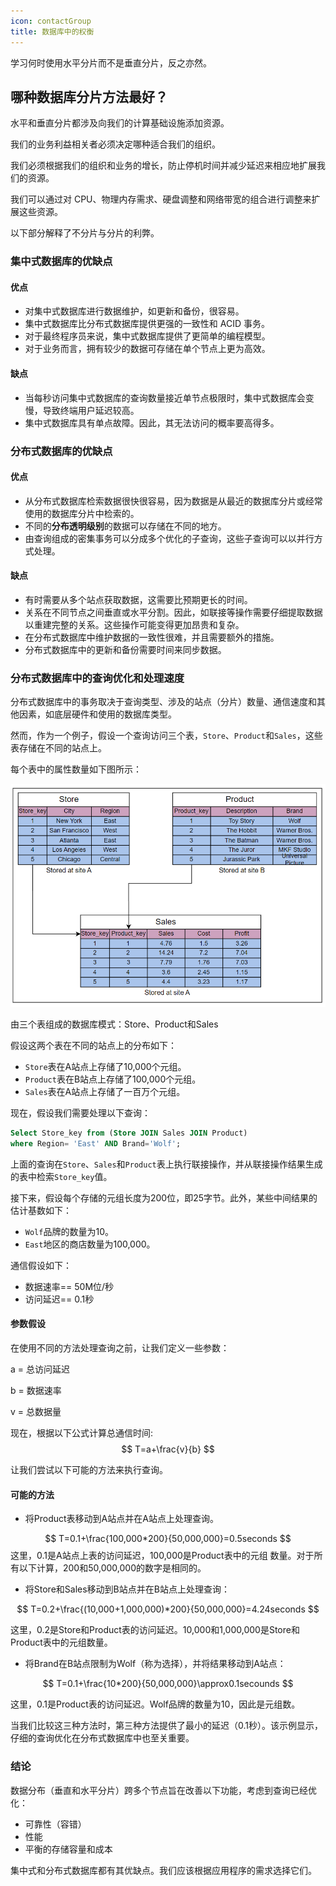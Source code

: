 ```yaml
---
icon: contactGroup
title: 数据库中的权衡
---
```


学习何时使用水平分片而不是垂直分片，反之亦然。

## 哪种数据库分片方法最好？

水平和垂直分片都涉及向我们的计算基础设施添加资源。

我们的业务利益相关者必须决定哪种适合我们的组织。

我们必须根据我们的组织和业务的增长，防止停机时间并减少延迟来相应地扩展我们的资源。

我们可以通过对 CPU、物理内存需求、硬盘调整和网络带宽的组合进行调整来扩展这些资源。

以下部分解释了不分片与分片的利弊。

### 集中式数据库的优缺点

#### 优点

- 对集中式数据库进行数据维护，如更新和备份，很容易。
- 集中式数据库比分布式数据库提供更强的一致性和 ACID 事务。
- 对于最终程序员来说，集中式数据库提供了更简单的编程模型。
- 对于业务而言，拥有较少的数据可存储在单个节点上更为高效。

#### 缺点

- 当每秒访问集中式数据库的查询数量接近单节点极限时，集中式数据库会变慢，导致终端用户延迟较高。
- 集中式数据库具有单点故障。因此，其无法访问的概率要高得多。

### 分布式数据库的优缺点

#### 优点

- 从分布式数据库检索数据很快很容易，因为数据是从最近的数据库分片或经常使用的数据库分片中检索的。
- 不同的**分布透明级别**的数据可以存储在不同的地方。
- 由查询组成的密集事务可以分成多个优化的子查询，这些子查询可以以并行方式处理。

#### 缺点

- 有时需要从多个站点获取数据，这需要比预期更长的时间。
- 关系在不同节点之间垂直或水平分割。因此，如联接等操作需要仔细提取数据以重建完整的关系。这些操作可能变得更加昂贵和复杂。
- 在分布式数据库中维护数据的一致性很难，并且需要额外的措施。
- 分布式数据库中的更新和备份需要时间来同步数据。

### 分布式数据库中的查询优化和处理速度

分布式数据库中的事务取决于查询类型、涉及的站点（分片）数量、通信速度和其他因素，如底层硬件和使用的数据库类型。

然而，作为一个例子，假设一个查询访问三个表，`Store`、`Product`和`Sales`，这些表存储在不同的站点上。

每个表中的属性数量如下图所示：

![QQ截图20230407115228](/img/09-Databases/QQ截图20230407115228.png)

由三个表组成的数据库模式：Store、Product和Sales

假设这两个表在不同的站点上的分布如下：

- `Store`表在A站点上存储了10,000个元组。
- `Product`表在B站点上存储了100,000个元组。
- `Sales`表在A站点上存储了一百万个元组。

现在，假设我们需要处理以下查询：

```sql
Select Store_key from (Store JOIN Sales JOIN Product)
where Region= 'East' AND Brand='Wolf';
```

上面的查询在`Store`、`Sales`和`Product`表上执行联接操作，并从联接操作结果生成的表中检索`Store_key`值。

接下来，假设每个存储的元组长度为200位，即25字节。此外，某些中间结果的估计基数如下：

- `Wolf`品牌的数量为10。
- `East`地区的商店数量为100,000。

通信假设如下：

- 数据速率== 50M位/秒
- 访问延迟== 0.1秒

#### 参数假设

在使用不同的方法处理查询之前，让我们定义一些参数：

 a = 总访问延迟

 b = 数据速率

 v = 总数据量

现在，根据以下公式计算总通信时间:
$$
T=a+\frac{v}{b}
$$


让我们尝试以下可能的方法来执行查询。

#### 可能的方法

- 将Product表移动到A站点并在A站点上处理查询。

$$
T=0.1+\frac{100,000*200}{50,000,000}=0.5seconds
$$
这里，0.1是A站点上表的访问延迟，100,000是Product表中的元组  数量。对于所有以下计算，200和50,000,000的数字是相同的。

- 将Store和Sales移动到B站点并在B站点上处理查询：

$$
T=0.2+\frac{(10,000+1,000,000)*200}{50,000,000}=4.24seconds
$$

这里，0.2是Store和Product表的访问延迟。10,000和1,000,000是Store和Product表中的元组数量。

- 将Brand在B站点限制为Wolf（称为选择），并将结果移动到A站点：

$$
T=0.1+\frac{10*200}{50,000,000}\approx0.1secounds
$$



这里，0.1是Product表的访问延迟。Wolf品牌的数量为10，因此是元组数。

当我们比较这三种方法时，第三种方法提供了最小的延迟（0.1秒）。该示例显示，仔细的查询优化在分布式数据库中也至关重要。

### 结论

数据分布（垂直和水平分片）跨多个节点旨在改善以下功能，考虑到查询已经优化：

- 可靠性（容错）
- 性能
- 平衡的存储容量和成本

集中式和分布式数据库都有其优缺点。我们应该根据应用程序的需求选择它们。